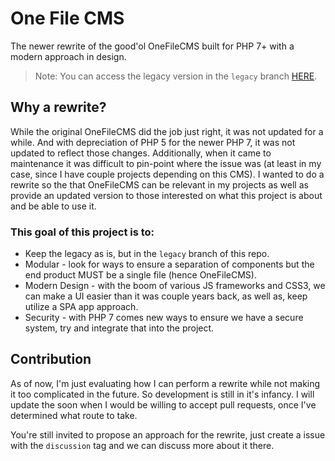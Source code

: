 # One File CMS
The newer rewrite of the good'ol OneFileCMS built for PHP 7+ with a modern approach in design.

> Note: You can access the legacy version in the `legacy` branch [HERE](gh-legacy).

## Why a rewrite?
While the original OneFileCMS did the job just right, it was not updated for a while. And with depreciation of PHP 5 for
the newer PHP 7, it was not updated to reflect those changes. Additionally, when it came to maintenance it was difficult
to pin-point where the issue was (at least in my case, since I have couple projects depending on this CMS). I wanted to
do a rewrite so the that OneFileCMS can be relevant in my projects as well as provide an updated version to those
interested on what this project is about and be able to use it.

### This goal of this project is to:
+ Keep the legacy as is, but in the `legacy` branch of this repo.
+ Modular - look for ways to ensure a separation of components but the end product MUST be a single file (hence 
  OneFileCMS).
+ Modern Design - with the boom of various JS frameworks and CSS3, we can make a UI easier than it was couple years
  back, as well as, keep utilize a SPA app approach.
+ Security - with PHP 7 comes new ways to ensure we have a secure system, try and integrate that into the project.

## Contribution
As of now, I'm just evaluating how I can perform a rewrite while not making it too complicated in the future. So
development is still in it's infancy. I will update the soon when I would be willing to accept pull requests, once I've
determined what route to take.

You're still invited to propose an approach for the rewrite, just create a issue with the `discussion` tag and we can
discuss more about it there.

[gh-legacy]: https://github.com/creativenobu/OneFileCMS/tree/legacy
